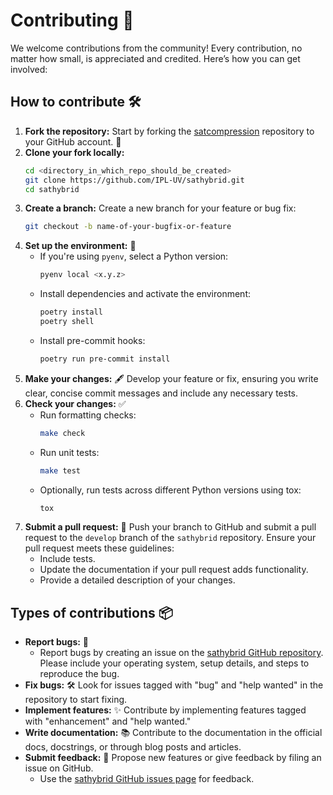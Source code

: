 # **Contributing** 🤝

We welcome contributions from the community! Every contribution, no matter how small, is appreciated and credited. Here’s how you can get involved:

## **How to contribute** 🛠️

1. **Fork the repository:** Start by forking the [satcompression](https://github.com/IPL-UV/satcompression) repository to your GitHub account. 🍴
2. **Clone your fork locally:**
    ```bash
    cd <directory_in_which_repo_should_be_created>
    git clone https://github.com/IPL-UV/sathybrid.git
    cd sathybrid
    ```
3. **Create a branch:** Create a new branch for your feature or bug fix:
    ```bash
    git checkout -b name-of-your-bugfix-or-feature
    ```
4. **Set up the environment:** 🌱
   - If you're using `pyenv`, select a Python version:
     ```bash
     pyenv local <x.y.z>
     ```
   - Install dependencies and activate the environment:
     ```bash
     poetry install
     poetry shell
     ```
   - Install pre-commit hooks:
     ```bash
     poetry run pre-commit install
     ```
5. **Make your changes:** 🖋️ Develop your feature or fix, ensuring you write clear, concise commit messages and include any necessary tests.
6. **Check your changes:** ✅
   - Run formatting checks:
     ```bash
     make check
     ```
   - Run unit tests:
     ```bash
     make test
     ```
   - Optionally, run tests across different Python versions using tox:
     ```bash
     tox
     ```
7. **Submit a pull request:** 🚀 Push your branch to GitHub and submit a pull request to the `develop` branch of the `sathybrid` repository. Ensure your pull request meets these guidelines:
   - Include tests.
   - Update the documentation if your pull request adds functionality.
   - Provide a detailed description of your changes.

## **Types of contributions** 📦

- **Report bugs:** 🐛
  - Report bugs by creating an issue on the [sathybrid GitHub repository](https://github.com/YOUR_GITHUB_USERNAME/sathybrid/issues). Please include your operating system, setup details, and steps to reproduce the bug.
- **Fix bugs:** 🛠️ Look for issues tagged with "bug" and "help wanted" in the repository to start fixing.
- **Implement features:** ✨ Contribute by implementing features tagged with "enhancement" and "help wanted."
- **Write documentation:** 📚 Contribute to the documentation in the official docs, docstrings, or through blog posts and articles.
- **Submit feedback:** 💬 Propose new features or give feedback by filing an issue on GitHub.
  - Use the [sathybrid GitHub issues page](https://github.com/YOUR_GITHUB_USERNAME/sathybrid/issues) for feedback.